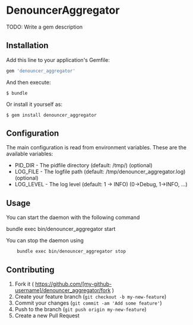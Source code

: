 # DenouncerAggregator

TODO: Write a gem description

## Installation

Add this line to your application's Gemfile:

```ruby
gem 'denouncer_aggregator'
```

And then execute:

    $ bundle

Or install it yourself as:

    $ gem install denouncer_aggregator

## Configuration

The main configuration is read from environment variables. These are the available variables:
* PID_DIR - The pidfile directory (default: /tmp/) (optional)
* LOG_FILE - The logfile path (default: /tmp/denouncer_aggregator.log) (optional)
* LOG_LEVEL - The log level (default: 1 -> INFO) (0->Debug, 1->INFO, ...)

## Usage

You can start the daemon with the following command

   bundle exec bin/denouncer_aggregator start

You can stop the daemon using 

		bundle exec bin/denouncer_aggregator stop


## Contributing

1. Fork it ( https://github.com/[my-github-username]/denouncer_aggregator/fork )
2. Create your feature branch (`git checkout -b my-new-feature`)
3. Commit your changes (`git commit -am 'Add some feature'`)
4. Push to the branch (`git push origin my-new-feature`)
5. Create a new Pull Request
